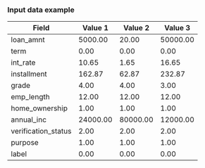 

### Input data example

| Field                | Value 1  | Value 2  | Value 3  |
|----------------------|----------|----------|----------|
| loan_amnt            | 5000.00  | 20.00    | 50000.00 |
| term                 | 0.00     | 0.00     | 0.00     |
| int_rate             | 10.65    | 1.65     | 16.65    |
| installment          | 162.87   | 62.87    | 232.87   |
| grade                | 4.00     | 4.00     | 3.00     |
| emp_length           | 12.00    | 12.00    | 12.00    |
| home_ownership       | 1.00     | 1.00     | 1.00     |
| annual_inc           | 24000.00 | 80000.00 | 12000.00 |
| verification_status  | 2.00     | 2.00     | 2.00     |
| purpose              | 1.00     | 1.00     | 1.00     |
| label                | 0.00     | 0.00     | 0.00     |
